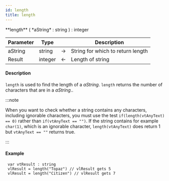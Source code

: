 ```yaml
---
id: length
title: length
---
```


<!-- REF #_command_.length.Syntax -->**length** ( *aString* : string ) : integer<!-- END REF -->


<!-- REF #_command_.length.Params -->
|Parameter|Type||Description|
|---------|--- |:---:|------|
|aString|string|->|String for which to return length|
|Result|integer|<-|Length of string|
<!-- END REF -->

#### Description

`length` is used to find the length of a *aString*. `length` <!-- REF #_command_.length.Summary -->returns the number of characters that are in a *aString*.<!-- END REF -->.

:::note

When you want to check whether a string contains any characters, including ignorable characters, you must use the test `if(length(vtAnyText) == 0)` rather than `if(vtAnyText == "")`. If the string contains for example `char(1)`, which is an ignorable character, `length(vtAnyText)` does return 1 but `vtAnyText == ""` returns true.

:::

#### Example

```qs
 var vtResult : string
 vlResult = length("Topaz") // vlResult gets 5
 vlResult = length("Citizen") // vlResult gets 7

```
